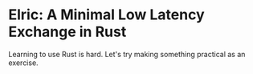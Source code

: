 # Elric: A Minimal Low Latency Exchange in Rust

Learning to use Rust is hard. Let's try making something practical as an exercise.